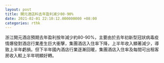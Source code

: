 ```yaml
---
layout: post
title: 開元酒店料去年盈利減少80-90%
date: 2021-02-01 22:10:12.000000000 +08:00
categories: rthk
---
```


浙江開元酒店預期去年盈利按年減少約80-90%，主要由於去年初新型冠狀病毒疫情爆發對酒店行業產生巨大衝擊，集團酒店入住率下降，上半年收入顯著減少，導致上半年虧損。但下半年國內酒店行業逐漸回暖，集團酒店入住率及每間可出租客房收入較上半年明顯好轉。
